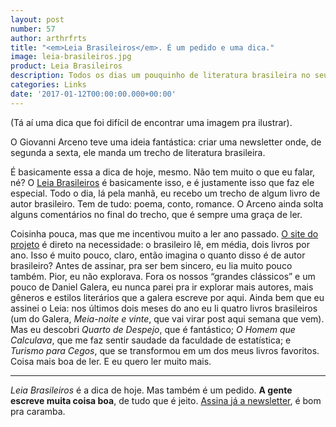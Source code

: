 ```yaml
---
layout: post
number: 57
author: arthrfrts
title: "<em>Leia Brasileiros</em>. É um pedido e uma dica."
image: leia-brasileiros.jpg
product: Leia Brasileiros
description: Todos os dias um pouquinho de literatura brasileira no seu email.
categories: Links
date: '2017-01-12T00:00:00.000+00:00'
---
```


(Tá aí uma dica que foi difícil de encontrar uma imagem pra ilustrar).

O Giovanni Arceno teve uma ideia fantástica: criar uma newsletter onde, de segunda a sexta, ele manda um trecho de literatura brasileira.

É basicamente essa a dica de hoje, mesmo. Não tem muito o que eu falar, né? O [Leia Brasileiros](http://www.leiabrasileiros.com.br/) é basicamente isso, e é justamente isso que faz ele especial. Todo o dia, lá pela manhã, eu recebo um trecho de algum livro de autor brasileiro. Tem de tudo: poema, conto, romance. O Arceno ainda solta alguns comentários no final do trecho, que é sempre uma graça de ler.

Coisinha pouca, mas que me incentivou muito a ler ano passado. [O site do projeto](http://www.leiabrasileiros.com.br/) é direto na necessidade: o brasileiro lê, em média, dois livros por ano. Isso é muito pouco, claro, então imagina o quanto disso é de autor brasileiro? Antes de assinar, pra ser bem sincero, eu lia muito pouco também. Pior, eu não explorava. Fora os nossos “grandes clássicos” e um pouco de Daniel Galera, eu nunca parei pra ir explorar mais autores, mais gêneros e estilos literários que a galera escreve por aqui. Ainda bem que eu assinei o Leia: nos últimos dois meses do ano eu li quatro livros brasileiros (um do Galera, _Meia-noite e vinte_, que vai virar post aqui semana que vem). Mas eu descobri _Quarto de Despejo_, que é fantástico; _O Homem que Calculava_, que me faz sentir saudade da faculdade de estatística; e _Turismo para Cegos_, que se transformou em um dos meus livros favoritos. Coisa mais boa de ler. E eu quero ler muito mais.

---

_Leia Brasileiros_ é a dica de hoje. Mas também é um pedido. **A gente escreve muita coisa boa**, de tudo que é jeito. [Assina já a newsletter](http://www.leiabrasileiros.com.br/), é bom pra caramba.
